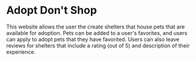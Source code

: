 # Adopt Don't Shop

This website allows the user the create shelters that house pets that are available for adoption. Pets can be added to a user's favorites, and users can apply to adopt pets that they have favorited. Users can also leave reviews for shelters that include a rating (out of 5) and description of their experience.
